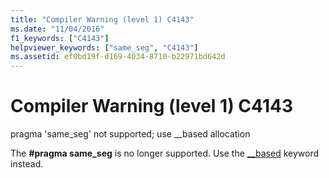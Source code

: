 ```yaml
---
title: "Compiler Warning (level 1) C4143"
ms.date: "11/04/2016"
f1_keywords: ["C4143"]
helpviewer_keywords: ["same_seg", "C4143"]
ms.assetid: ef0bd19f-d169-4034-8710-b22971bd642d
---
```

# Compiler Warning (level 1) C4143

pragma 'same_seg' not supported; use __based allocation

The **#pragma same_seg** is no longer supported. Use the [__based](../../cpp/based-pointers-cpp.md) keyword instead.
